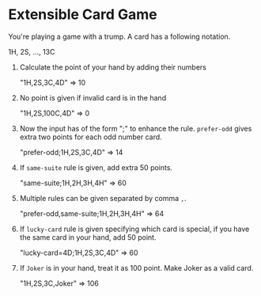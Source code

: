 
# Extensible Card Game

You're playing a game with a trump. A card has a following notation.

1H, 2S, ..., 13C

1. Calculate the point of your hand by adding their numbers

   "1H,2S,3C,4D" => 10

1. No point is given if invalid card is in the hand

   "1H,2S,100C,4D" => 0

1. Now the input has of the form "<rule-name>;<hand>" to enhance the rule.
   `prefer-odd` gives extra two points for each odd number card.

   "prefer-odd;1H,2S,3C,4D" => 14

1. If `same-suite` rule is given, add extra 50 points.

   "same-suite;1H,2H,3H,4H"             => 60

1. Multiple rules can be given separated by comma `,`.

   "prefer-odd,same-suite;1H,2H,3H,4H"  => 64

1. If `lucky-card` rule is given specifying which card is special, if you
   have the same card in your hand, add 50 point.

   "lucky-card=4D;1H,2S,3C,4D" => 60

1. If `Joker` is in your hand, treat it as 100 point. Make Joker as a valid card.

   "1H,2S,3C,Joker" => 106
